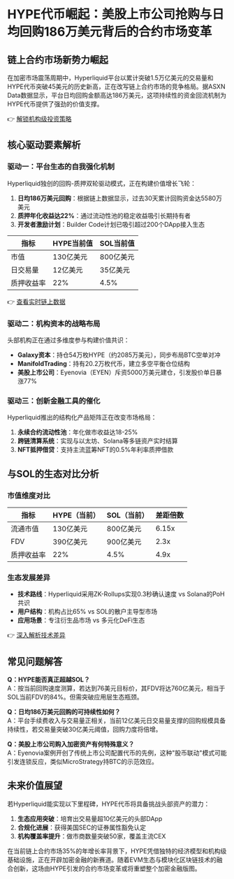 # HYPE代币崛起：美股上市公司抢购与日均回购186万美元背后的合约市场变革

## 链上合约市场新势力崛起
在加密市场震荡周期中，Hyperliquid平台以累计突破1.5万亿美元的交易量和HYPE代币突破45美元的历史新高，正在改写链上合约市场的竞争格局。据ASXN Data数据显示，平台日均回购金额高达186万美元，这项持续性的资金回流机制为HYPE代币提供了强劲的价值支撑。

👉 [解锁机构级投资策略](https://bit.ly/okx_welcome)

## 核心驱动要素解析

### 驱动一：平台生态的自我强化机制
Hyperliquid独创的回购-质押双轮驱动模式，正在构建价值增长飞轮：
1. **日均186万美元回购**：根据链上数据显示，过去30天累计回购资金达5580万美元
2. **质押年化收益达22%**：通过流动性池的稳定收益吸引长期持有者
3. **开发者激励计划**：Builder Code计划已吸引超过200个DApp接入生态

| 指标         | HYPE当前值 | SOL当前值 |
|--------------|------------|-----------|
| 市值         | 130亿美元  | 800亿美元 |
| 日交易量     | 12亿美元   | 35亿美元  |
| 质押收益率   | 22%        | 4.5%      |

👉 [查看实时链上数据](https://bit.ly/okx_welcome)

### 驱动二：机构资本的战略布局
头部机构正在通过多维度参与构建价值共识：
- **Galaxy资本**：持仓54万枚HYPE（约2085万美元），同步布局BTC空单对冲
- **ManifoldTrading**：持有20.2万枚代币，建立多空平衡仓位结构
- **美股上市公司**：Eyenovia（EYEN）斥资5000万美元建仓，引发股价单日暴涨77%

### 驱动三：创新金融工具的催化
Hyperliquid推出的结构化产品矩阵正在改变市场格局：
1. **永续合约流动性池**：年化做市收益达18-25%
2. **跨链清算系统**：实现与以太坊、Solana等多链资产实时结算
3. **NFT抵押借贷**：支持主流蓝筹NFT的0.5%年利率质押借款

## 与SOL的生态对比分析

### 市值维度对比
| 指标        | HYPE（当前） | SOL（当前） | 差距倍数 |
|-------------|--------------|-------------|----------|
| 流通市值    | 130亿美元    | 800亿美元   | 6.15x    |
| FDV         | 390亿美元    | 900亿美元   | 2.3x     |
| 质押收益率  | 22%          | 4.5%        | 4.9x     |

### 生态发展差异
- **技术路线**：Hyperliquid采用ZK-Rollups实现0.3秒确认速度 vs Solana的PoH共识
- **用户结构**：机构占比65% vs SOL的散户主导型市场
- **应用场景**：专注衍生品市场 vs 多元化DeFi生态

👉 [深入解析技术差异](https://bit.ly/okx_welcome)

## 常见问题解答

**Q：HYPE能否真正超越SOL？**  
A：按当前回购速度测算，若达到76美元目标价，其FDV将达760亿美元，相当于SOL当前FDV的84%。但需突破应用层生态瓶颈。

**Q：日均186万美元回购的可持续性如何？**  
A：平台手续费收入与交易量正相关，当前12亿美元日交易量支撑的回购规模具备持续性，若交易量突破30亿美元阈值，回购力度将倍增。

**Q：美股上市公司购入加密资产有何特殊意义？**  
A：Eyenovia案例开创了传统上市公司配置代币的先例，这种"股币联动"模式可能引发连锁反应，类似MicroStrategy持BTC的示范效应。

## 未来价值展望
若Hyperliquid能实现以下里程碑，HYPE代币将具备挑战头部资产的潜力：
1. **生态应用突破**：培育出交易量超10亿美元的头部DApp
2. **合规化进展**：获得美国SEC的证券属性豁免认定
3. **机构覆盖率提升**：做市商数量突破50家，覆盖主流CEX

在当前链上合约市场35%的年增长率背景下，HYPE凭借独特的经济模型和机构级基础设施，正在开辟加密金融的新赛道。随着EVM生态与模块化区块链技术的融合创新，这场由HYPE引发的合约市场变革或将重塑整个加密金融版图。